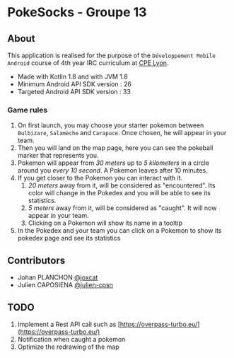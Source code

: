 # PokeSocks - Groupe 13

## About

This application is realised for the purpose of the `Développement Mobile Android` course of 4th year IRC curriculum at [CPE Lyon](https://www.cpe.fr/).

- Made with Kotlin 1.8 and with JVM 1.8
- Minimum Android API SDK version : 26
- Targeted Android API SDK version : 33

### Game rules

1) On first launch, you may choose your starter pokemon between `Bulbizare`, `Salamèche` and `Carapuce`. Once chosen, he will appear in your team.
2) Then you will land on the map page, here you can see the pokeball marker that represents you.
3) Pokemon will appear from *30 meters* up to *5 kilometers* in a circle around you *every 10 second*. A Pokemon leaves after 10 minutes.
4) If you get closer to the Pokemon you can interact with it.
   1) *20 meters* away from it, will be considered as "encountered". Its color will change in the Pokedex and you will be able to see its statistics.
   2) *5 meters* away from it, will be considered as "caught". It will now appear in your team.
   3) Clicking on a Pokemon will show its name in a tooltip
5) In the Pokedex and your team you can click on a Pokemon to show its pokedex page and see its statistics

## Contributors

- Johan PLANCHON [@joxcat](https://github.com/joxcat)
- Julien CAPOSIENA [@julien-cpsn](https://github.com/Julien-cpsn)

## TODO

1) Implement a Rest API call such as [https://overpass-turbo.eu/](https://overpass-turbo.eu/)
2) Notification when caught a pokemon
3) Optimize the redrawing of the map